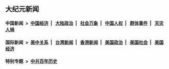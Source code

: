 ## 大纪元新闻

#### 中国新闻 &nbsp;>&nbsp; [中国经济](indexes/ncid283/README.md?03271245) &nbsp;| &nbsp; [大陆政治](indexes/ncid277/README.md?03271245) &nbsp;| &nbsp; [社会万象](indexes/ncid282/README.md?03271245) &nbsp;| &nbsp; [中国人权](indexes/ncid278/README.md?03271245) &nbsp;| &nbsp; [群体事件](indexes/ncid279/README.md?03271245) &nbsp;| &nbsp; [天灾人祸](indexes/ncid280/README.md?03271245)

#### 国际新闻 &nbsp;>&nbsp; [美中关系](indexes/nf1412576/README.md?03271245) &nbsp;| &nbsp; [台湾新闻](indexes/ncid1349361/README.md?03271245) &nbsp;| &nbsp; [香港新闻](indexes/ncid1349362/README.md?03271245) &nbsp;| &nbsp; [美国政治](indexes/ncid1078159/README.md?03271245) &nbsp;| &nbsp; [美国社会](indexes/ncid1078160/README.md?03271245) &nbsp;| &nbsp; [美国经济](indexes/ncid1078158/README.md?03271245)

#### 特别专题 &nbsp;>&nbsp; [中共百年历史](https://github.com/epoch-news/epoch-special/blob/master/README.md?03271245)  
